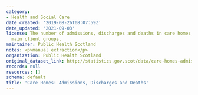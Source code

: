 ```yaml
---
category:
- Health and Social Care
date_created: '2019-08-26T08:07:59Z'
date_updated: '2021-09-03'
license: The number of admissions, discharges and deaths in care homes, for different
  main client groups.
maintainer: Public Health Scotland
notes: <p>manual extraction</p>
organization: Public Health Scotland
original_dataset_link: http://statistics.gov.scot/data/care-homes-admissions-discharges-and-deaths
records: null
resources: []
schema: default
title: 'Care Homes: Admissions, Discharges and Deaths'
---
```

